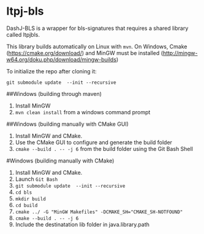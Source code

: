 # ltpj-bls
DashJ-BLS is a wrapper for bls-signatures that requires a shared library called ltpjbls.

This library builds automatically on Linux with `mvn`.  On Windows, Cmake (https://cmake.org/download/) and MinGW must be installed (http://mingw-w64.org/doku.php/download/mingw-builds)

To initialize the repo after cloning it: 
```
git submodule update  --init --recursive
```
##Windows (building through maven)
1.  Install MinGW
2.  `mvn clean install` from a windows command prompt

##Windows (building manually with CMake GUI)
1. Install MinGW and CMake.
2. Use the CMake GUI to configure and generate the build folder
3. `cmake --build . -- -j 6` from the build folder using the Git Bash Shell

#Windows (building manually with CMake)
1) Install MinGW and CMake.
2) Launch `Git Bash`
3) `git submodule update  --init --recursive`
4) `cd bls`
5) `mkdir build`
6) `cd build`
7) `cmake ../ -G "MinGW Makefiles" -DCMAKE_SH="CMAKE_SH-NOTFOUND"`
8) `cmake --build . -- -j 6` 
9) Include the destinatation lib folder in java.library.path

